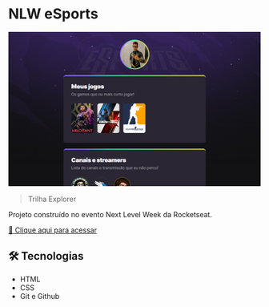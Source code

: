 # NLW eSports

![preview](.github/preview.png)

> Trilha Explorer

Projeto construído no evento Next Level Week da Rocketseat.

[:link: Clique aqui para acessar](httpshttps://perboyre.github.io/esports/)

## :hammer_and_wrench: Tecnologias

- HTML
- CSS
- Git e Github